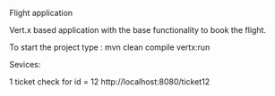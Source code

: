 Flight application

Vert.x based application with the base functionality to book the flight.

To start the project type : mvn clean compile vertx:run

Sevices:

1 ticket check for id = 12
http://localhost:8080/ticket12 
